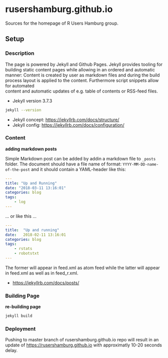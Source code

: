 # rusershamburg.github.io

Sources for the homepage of R Users Hamburg group. 



## Setup


### Description 

The page is powered by Jekyll and Github Pages. Jekyll provides tooling for 
building static content pages while allowing in an ordered and automatic manner: 
Content is created by user as markdown files and during the build process layout 
is applied to the content. Furthermore script snippets allow for automated  
content and automatic updates of e.g. table of contents or RSS-feed files. 

- Jekyll version 3.7.3

```bash
jekyll --version
```

- Jekyll concept: https://jekyllrb.com/docs/structure/
- Jekyll config: https://jekyllrb.com/docs/configuration/



### Content

**adding markdown posts**

Simple Markdown post can be added by addin a markdown file to `_posts` folder.
The document should have a file name of format: `YYYY-MM-DD-name-of-the-post` 
and it should contain a YAML-header like this:

```yaml
---
title: "Up and Running"
date: "2018-03-11 13:16:01"
categories: blog
tags: 
    - log
---
```

... or like this ...

```yaml
---
title:  "Up and running"
date:   2018-02-11 13:16:01
categories: blog
tags:
    - rstats
    - robotstxt
---
```

The former will appear in feed.xml as atom feed while the latter will appear in 
feed.xml as well as in feed_r.xml. 


- https://jekyllrb.com/docs/posts/




### Building Page

<!-- 
**(1) re-building r-markdown**

```r
# rebuild all Rmd-Posts
blogdown::build_dir("rmd_posts/", force = TRUE)

# pass along yaml-header and save md file in _posts folder
fnames <- list.files("rmd_posts/", pattern = "\\.Rmd", full.names = TRUE)
for ( i in seq_along(fnames) ){
  rmd_content <- readLines(fnames[i])
  rmd_content_yaml_borders <- grep("^---", rmd_content)[1:2]
  
  md_content     <- readLines(gsub("\\.Rmd$", ".md", fnames[i]))
  md_content_new <- 
   c(
    rmd_content[seq(rmd_content_yaml_borders[1], rmd_content_yaml_borders[2])],
    "","",
    md_content
   )
   
  writeLines(
    md_content_new, 
    paste0("_posts/", basename(gsub("\\.Rmd$", ".md", fnames[i])))
  )
}
```
-->

**re-building page**

```bash
jekyll build
```

<!--
**(3) adding resources for r-makrdown posts**

```r
rmd_post_folders <- list.dirs("rmd_posts/", recursive = FALSE, full.names = TRUE)
for( i in seq_along(rmd_post_folders) ){
  year  <- gsub("(\\d{4})-(\\d{2})-(\\d{2})-*(.*)", "\\1", basename(rmd_post_folders[i]) )
  month <- gsub("(\\d{4})-(\\d{2})-(\\d{2})-*(.*)", "\\2", basename(rmd_post_folders[i]) )
  day   <- gsub("(\\d{4})-(\\d{2})-(\\d{2})-*(.*)", "\\3", basename(rmd_post_folders[i]) )
  title <- gsub("(\\d{4})-(\\d{2})-(\\d{2})-*(.*)", "\\4", basename(rmd_post_folders[i]) )
  title <- gsub("_files$", "", title )
  to    <- paste("_site/blog", year, month, day, title, sep = "/")
  
  dir.create(path = to, showWarnings = FALSE, recursive = TRUE)
  file.copy(
    from = rmd_post_folders[i],
    to   = to,
    overwrite = TRUE, 
    recursive = TRUE
  )
}

```
--> 


### Deployment

Pushing to master branch of rusershamburg.github.io repo will result in an 
update of https://rusershamburg.github.io with approximatly 10-20 seconds delay.
